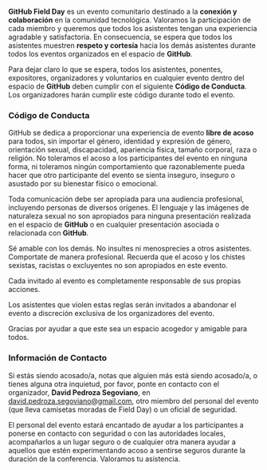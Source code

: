 **GitHub Field Day** es un evento comunitario destinado a la **conexión y colaboración** en la comunidad tecnológica. Valoramos la participación de cada miembro y queremos que todos los asistentes tengan una experiencia agradable y satisfactoria. En consecuencia, se espera que todos los asistentes muestren **respeto y cortesía** hacia los demás asistentes durante todos los eventos organizados en el espacio de **GitHub**.

Para dejar claro lo que se espera, todos los asistentes, ponentes, expositores, organizadores y voluntarios en cualquier evento dentro del espacio de **GitHub** deben cumplir con el siguiente **Código de Conducta**. Los organizadores harán cumplir este código durante todo el evento.

### Código de Conducta

GitHub se dedica a proporcionar una experiencia de evento **libre de acoso** para todos, sin importar el género, identidad y expresión de género, orientación sexual, discapacidad, apariencia física, tamaño corporal, raza o religión. No toleramos el acoso a los participantes del evento en ninguna forma, ni toleramos ningún comportamiento que razonablemente pueda hacer que otro participante del evento se sienta inseguro, inseguro o asustado por su bienestar físico o emocional.

Toda comunicación debe ser apropiada para una audiencia profesional, incluyendo personas de diversos orígenes. El lenguaje y las imágenes de naturaleza sexual no son apropiados para ninguna presentación realizada en el espacio de **GitHub** o en cualquier presentación asociada o relacionada con **GitHub**.

Sé amable con los demás. No insultes ni menosprecies a otros asistentes. Comportate de manera profesional. Recuerda que el acoso y los chistes sexistas, racistas o excluyentes no son apropiados en este evento.

Cada invitado al evento es completamente responsable de sus propias acciones.

Los asistentes que violen estas reglas serán invitados a abandonar el evento a discreción exclusiva de los organizadores del evento.

Gracias por ayudar a que este sea un espacio acogedor y amigable para todos.

### Información de Contacto

Si estás siendo acosado/a, notas que alguien más está siendo acosado/a, o tienes alguna otra inquietud, por favor, ponte en contacto con el organizador, **David Pedroza Segoviano**, en [david.pedroza.segoviano@gmail.com](mailto:david.pedroza.segoviano@gmail.com), otro miembro del personal del evento (que lleva camisetas moradas de Field Day) o un oficial de seguridad.

El personal del evento estará encantado de ayudar a los participantes a ponerse en contacto con seguridad o con las autoridades locales, acompañarlos a un lugar seguro o de cualquier otra manera ayudar a aquellos que estén experimentando acoso a sentirse seguros durante la duración de la conferencia. Valoramos tu asistencia.
